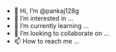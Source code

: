 - 👋 Hi, I’m @pankaj128g
- 👀 I’m interested in ...
- 🌱 I’m currently learning ...
- 💞️ I’m looking to collaborate on ...
- 📫 How to reach me ...

<!---
pankaj128g/pankaj128g is a ✨ special ✨ repository because its `README.md` (this file) appears on your GitHub profile.
You can click the Preview link to take a look at your changes.
--->
